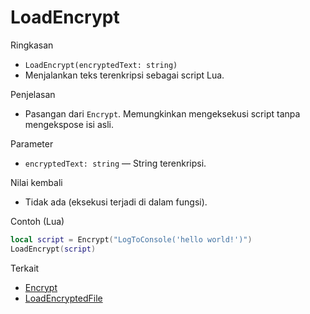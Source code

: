 # LoadEncrypt

Ringkasan
- `LoadEncrypt(encryptedText: string)`
- Menjalankan teks terenkripsi sebagai script Lua.

Penjelasan
- Pasangan dari `Encrypt`. Memungkinkan mengeksekusi script tanpa mengekspose isi asli.

Parameter
- `encryptedText: string` — String terenkripsi.

Nilai kembali
- Tidak ada (eksekusi terjadi di dalam fungsi).

Contoh (Lua)
```lua
local script = Encrypt("LogToConsole('hello world!')")
LoadEncrypt(script)
```

Terkait
- [Encrypt](Encrypt.md)
- [LoadEncryptedFile](LoadEncryptedFile.md)
